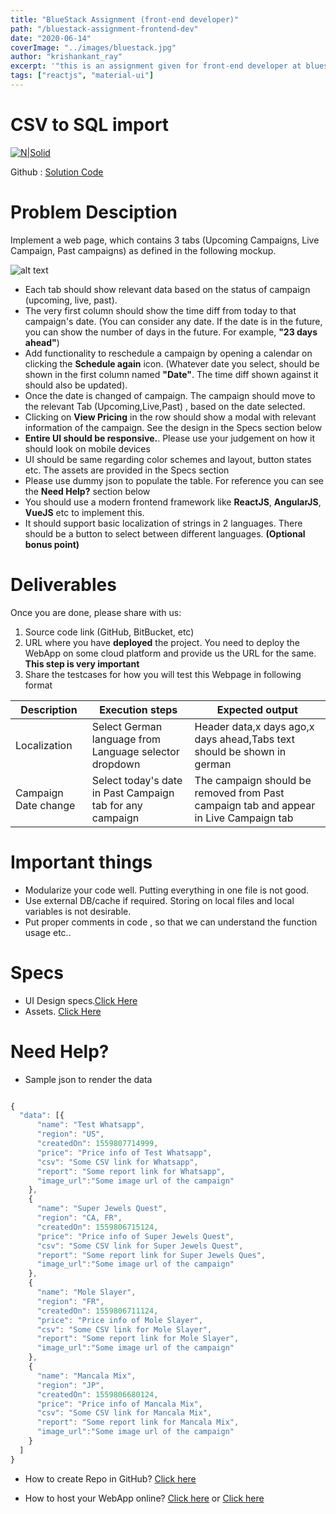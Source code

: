 ```yaml
---
title: "BlueStack Assignment (front-end developer)"
path: "/bluestack-assignment-frontend-dev"
date: "2020-06-14"
coverImage: "../images/bluestack.jpg"
author: "krishankant_ray"
excerpt: '"this is an assignment given for front-end developer at bluestack'
tags: ["reactjs", "material-ui"]
---
```




# CSV to SQL import
[![N|Solid](https://raw.githubusercontent.com/krishankantray/temp/master/visit_button.JPG)](https://assignment-bs.netlify.app/)

Github : [Solution Code](https://github.com/krishankantray/assignment_bs)



# Problem Desciption 


Implement a web page, which contains 3 tabs (Upcoming Campaigns, Live Campaign, Past campaigns) as defined in
the following mockup.

![alt text](http://cdn3.bluestacks.com/Interviews/Front-end/Dashboard%402x.png "Mockup")

* Each tab should show relevant data based on the status of campaign (upcoming, live, past).
* The very first column should show the time diff from today to that campaign's date. (You can consider
any date. If the date is in the future, you can show the number of days in the future. For example, **"23
days ahead"**)
* Add functionality to reschedule a campaign by opening a calendar on clicking the **Schedule again** icon. (Whatever date you select, should be shown in the first column named **"Date"**. The time diff shown against it should also be updated).
* Once the date is changed of campaign. The campaign should move to the relevant Tab (Upcoming,Live,Past) , based on the date selected.
* Clicking on **View Pricing**  in the row should show a modal with relevant information of the campaign. See the design in the Specs section below 
* **Entire UI should be responsive.**. Please use your judgement on how it should look on mobile devices
* UI should be same regarding color schemes and layout, button states etc. The assets are provided in the Specs section
* Please use dummy json to populate the table. For reference you can see the **Need Help?** section below
* You should use a modern frontend framework like **ReactJS**, **AngularJS**, **VueJS** etc to
implement this.
* It should support basic localization of strings in 2 languages. There should be a button to select between different languages. **(Optional bonus point)**

# Deliverables

Once you are done, please share with us:
1. Source code link (GitHub, BitBucket, etc)
2. URL where you have **deployed** the project. You need to deploy the WebApp on some cloud platform and provide us the URL for the same. **This step is very important** 
3. Share the testcases for how you will test this Webpage in following format

|Description | Execution steps | Expected output|
|--- | --- | ---|
|Localization |Select German language from Language selector dropdown | Header data,x days ago,x days ahead,Tabs text should be shown in german|
|Campaign Date change | Select today's date in Past Campaign tab for any campaign | The campaign should be removed from Past campaign tab and appear in Live Campaign tab| 

# Important things

* Modularize your code well. Putting everything in one file is not good.
* Use external DB/cache if required. Storing on local files and local variables is not desirable.
* Put proper comments in code , so that we can understand the function usage etc..

# Specs

* UI Design specs.[Click Here](https://www.figma.com/file/RVDVlcKRF1gRGX7jUiu820/Front-End?node-id=0%3A1)
* Assets. [Click Here](http://cdn3.bluestacks.com/Interviews/Front-end/Front-End.zip) 

# Need Help?

* Sample json to render the data

```javascript

{
  "data": [{
      "name": "Test Whatsapp",
      "region": "US",
      "createdOn": 1559807714999,
      "price": "Price info of Test Whatsapp",
      "csv": "Some CSV link for Whatsapp",
      "report": "Some report link for Whatsapp",
      "image_url":"Some image url of the campaign" 
    },
    {
      "name": "Super Jewels Quest",
      "region": "CA, FR",
      "createdOn": 1559806715124,
      "price": "Price info of Super Jewels Quest",
      "csv": "Some CSV link for Super Jewels Quest",
      "report": "Some report link for Super Jewels Ques",
      "image_url":"Some image url of the campaign"
    },
    {
      "name": "Mole Slayer",
      "region": "FR",
      "createdOn": 1559806711124,
      "price": "Price info of Mole Slayer",
      "csv": "Some CSV link for Mole Slayer",
      "report": "Some report link for Mole Slayer",
      "image_url":"Some image url of the campaign"
    },
    {
      "name": "Mancala Mix",
      "region": "JP",
      "createdOn": 1559806680124,
      "price": "Price info of Mancala Mix",
      "csv": "Some CSV link for Mancala Mix",
      "report": "Some report link for Mancala Mix",
      "image_url":"Some image url of the campaign"
    }
  ]
}
```
* How to create Repo in GitHub? [Click here](https://guides.github.com/activities/hello-world/) 

* How to host your WebApp online? [Click here](https://gist.github.com/TylerFisher/6127328) or [Click here](https://pages.github.com/)
